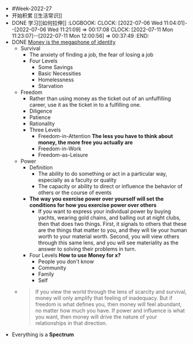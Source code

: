 - #Week-2022-27
- 开始积累 [[生活常识]]
- DONE 学习[[如何拉伸]]
  :LOGBOOK:
  CLOCK: [2022-07-06 Wed 11:04:01]--[2022-07-06 Wed 11:21:09] =>  00:17:08
  CLOCK: [2022-07-11 Mon 11:23:07]--[2022-07-11 Mon 12:00:56] =>  00:37:49
  :END:
- DONE [Money is the megaphone of identity](https://moretothat.com/money/)
	- Survival
		- The anxiety of finding a job, the fear of losing a job
		- Four Levels
			- Some Savings
			- Basic Necessities
			- Homelessness
			- Starvation
	- Freedom
		- Rather than using money as the ticket out of an unfulfilling career, use it as the ticket in to a fulfilling one.
		- Diligence
		- Patience
		- Rationality
		- Three Levels
			- Freedom-in-Attention **The less you have to think about money, the more free you actually are**
			- Freedom-in-Work
			- Freedom-as-Leisure
	- Power
		- Definition
			- The ability to do something or act in a particular way, especially as a faculty or quality
			- The capacity or ability to direct or influence the behavior of others or the course of events
		- **The way you exercise power over yourself will set the conditions for how you exercise power over others**
			- If you want to express your individual power by buying yachts, wearing gold chains, and balling out at night clubs, then that does two things. First, it signals to others that these are the things that matter to you, and they will tie your human worth to your material worth. Second, you will view others through this same lens, and you will see materiality as the answer to solving their problems in turn.
		- Four Levels **How to use Money for x?**
			- People you don't know
			- Community
			- Family
			- Self
	- > If you view the world through the lens of scarcity and survival, money will only amplify that feeling of inadequacy. But if freedom is what defines you, then money will feel abundant, no matter how much you have. If power and influence is what you want, then money will drive the nature of your relationships in that direction.
- Everything is a **Spectrum**